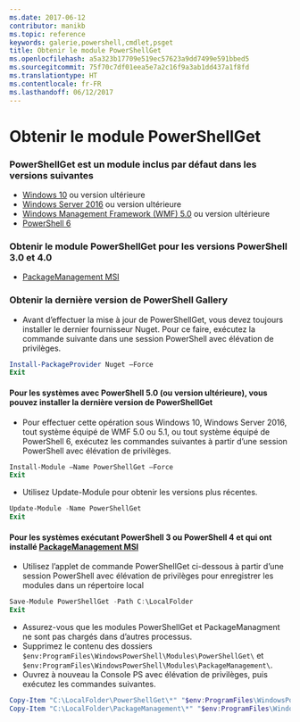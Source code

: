 ```yaml
---
ms.date: 2017-06-12
contributor: manikb
ms.topic: reference
keywords: galerie,powershell,cmdlet,psget
title: Obtenir le module PowerShellGet
ms.openlocfilehash: a5a323b17709e519ec57623a9dd7499e591bbed5
ms.sourcegitcommit: 75f70c7df01eea5e7a2c16f9a3ab1dd437a1f8fd
ms.translationtype: HT
ms.contentlocale: fr-FR
ms.lasthandoff: 06/12/2017
---
```

<a name="get-powershellget-module"></a>Obtenir le module PowerShellGet
========================

### <a name="powershellget-is-an-in-box-module-in-the-following-releases"></a>PowerShellGet est un module inclus par défaut dans les versions suivantes
- [Windows 10](https://www.microsoft.com/en-us/windows/get-windows-10) ou version ultérieure
- [Windows Server 2016](https://technet.microsoft.com/en-us/windows-server-docs/get-started/windows-server-2016) ou version ultérieure
- [Windows Management Framework (WMF) 5.0](https://www.microsoft.com/en-us/download/details.aspx?id=50395) ou version ultérieure
- [PowerShell 6](https://github.com/PowerShell/PowerShell/releases)

### <a name="get-powershellget-module-for-powershell-versions-30-and-40"></a>Obtenir le module PowerShellGet pour les versions PowerShell 3.0 et 4.0
- [PackageManagement MSI](http://go.microsoft.com/fwlink/?LinkID=746217&clcid=0x409) 

### <a name="get-the-latest-version-from-powershell-gallery"></a>Obtenir la dernière version de PowerShell Gallery

- Avant d’effectuer la mise à jour de PowerShellGet, vous devez toujours installer le dernier fournisseur Nuget. Pour ce faire, exécutez la commande suivante dans une session PowerShell avec élévation de privilèges.
```powershell
Install-PackageProvider Nuget –Force
Exit
```

#### <a name="for-systems-with-powershell-50-or-newer-you-can-install-the-latest-powershellget"></a>Pour les systèmes avec PowerShell 5.0 (ou version ultérieure), vous pouvez installer la dernière version de PowerShellGet 
- Pour effectuer cette opération sous Windows 10, Windows Server 2016, tout système équipé de WMF 5.0 ou 5.1, ou tout système équipé de PowerShell 6, exécutez les commandes suivantes à partir d’une session PowerShell avec élévation de privilèges.
```powershell
Install-Module –Name PowerShellGet –Force
Exit
```

- Utilisez Update-Module pour obtenir les versions plus récentes.
```powershell
Update-Module -Name PowerShellGet
Exit
```

#### <a name="for-systems-running-powershell-3-or-powershell-4-that-have-installed-the-packagemanagement-msihttpgomicrosoftcomfwlinklinkid746217clcid0x409"></a>Pour les systèmes exécutant PowerShell 3 ou PowerShell 4 et qui ont installé [PackageManagement MSI](http://go.microsoft.com/fwlink/?LinkID=746217&clcid=0x409)

- Utilisez l’applet de commande PowerShellGet ci-dessous à partir d’une session PowerShell avec élévation de privilèges pour enregistrer les modules dans un répertoire local

```powershell
Save-Module PowerShellGet -Path C:\LocalFolder
Exit
```

- Assurez-vous que les modules PowerShellGet et PackageManagment ne sont pas chargés dans d’autres processus.
- Supprimez le contenu des dossiers `$env:ProgramFiles\WindowsPowerShell\Modules\PowerShellGet\` et `$env:ProgramFiles\WindowsPowerShell\Modules\PackageManagement\`.
- Ouvrez à nouveau la Console PS avec élévation de privilèges, puis exécutez les commandes suivantes.

```powershell
Copy-Item "C:\LocalFolder\PowerShellGet\*" "$env:ProgramFiles\WindowsPowerShell\Modules\PowerShellGet\" -Recurse -Force
Copy-Item "C:\LocalFolder\PackageManagement\*" "$env:ProgramFiles\WindowsPowerShell\Modules\PackageManagement\" -Recurse -Force